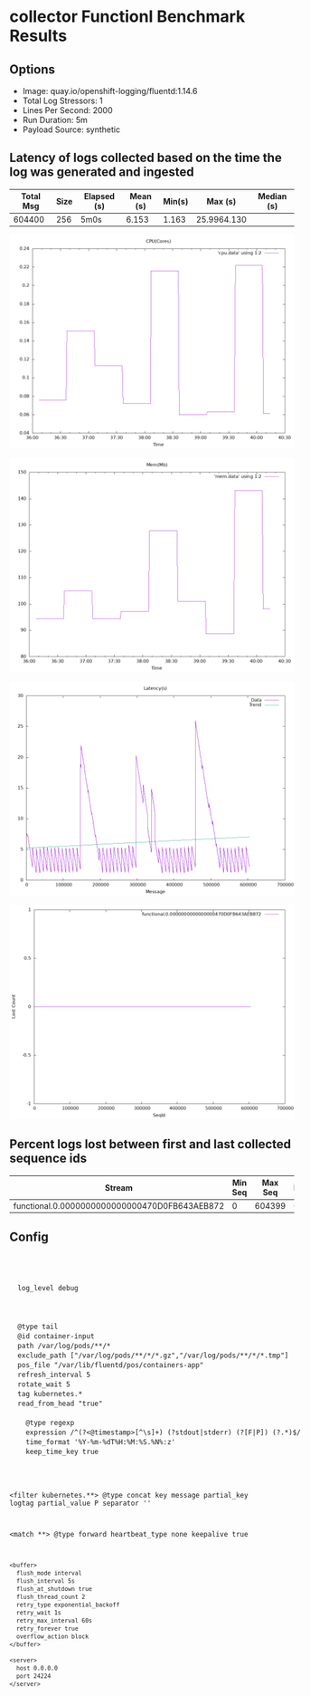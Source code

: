 
# collector Functionl Benchmark Results
## Options
* Image: quay.io/openshift-logging/fluentd:1.14.6
* Total Log Stressors: 1
* Lines Per Second: 2000
* Run Duration: 5m
* Payload Source: synthetic

## Latency of logs collected based on the time the log was generated and ingested

Total Msg| Size | Elapsed (s) | Mean (s)| Min(s) | Max (s)| Median (s)
---------|------|-------------|---------|--------|--------|---
604400|256|5m0s|6.153|1.163|25.9964.130

![](cpu.png)

![](mem.png)

![](latency.png)

![](loss.png)

## Percent logs lost between first and last collected sequence ids
Stream |  Min Seq | Max Seq | Purged | Collected | Percent Collected |
-------| ---------| --------| -------|-----------|--------------|
| functional.0.0000000000000000470D0FB643AEB872|0|604399|0|604400|100.0%


## Config
<code style="white-space:pre;">

<system>
  log_level debug
</system>

<source>
  @type tail
  @id container-input
  path /var/log/pods/**/*
  exclude_path ["/var/log/pods/**/*/*.gz","/var/log/pods/**/*/*.tmp"]
  pos_file "/var/lib/fluentd/pos/containers-app"
  refresh_interval 5
  rotate_wait 5
  tag kubernetes.*
  read_from_head "true"
  <parse>
    @type regexp
    expression /^(?<@timestamp>[^\s]+) (?<stream>stdout|stderr) (?<logtag>[F|P]) (?<message>.*)$/
    time_format '%Y-%m-%dT%H:%M:%S.%N%:z'
    keep_time_key true
  </parse>
</source>

<filter kubernetes.**>
	@type concat
	key message
	partial_key logtag
	partial_value P
	separator ''
</filter>

<match **>
	@type forward
	heartbeat_type none
	keepalive true
	
	<buffer>
	  flush_mode interval
	  flush_interval 5s
	  flush_at_shutdown true
	  flush_thread_count 2
	  retry_type exponential_backoff
	  retry_wait 1s
	  retry_max_interval 60s
	  retry_forever true
	  overflow_action block
	</buffer>
	
	<server>
	  host 0.0.0.0
	  port 24224
	</server>
</match>

</code>
